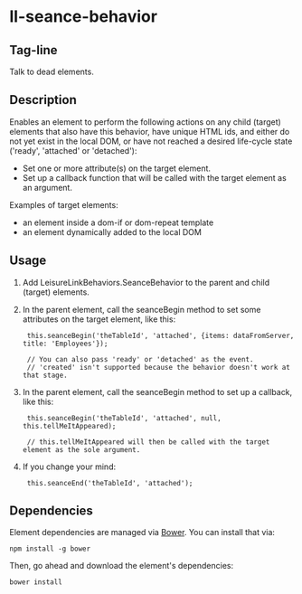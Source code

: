 # ll-seance-behavior

## Tag-line

Talk to dead elements.

## Description

Enables an element to perform the following actions on any child (target) elements that also have this behavior, have unique HTML ids, and either do not yet exist in the local DOM, or have not reached a desired life-cycle state ('ready', 'attached' or 'detached'):

- Set one or more attribute(s) on the target element.
- Set up a callback function that will be called with the target element as an argument.

Examples of target elements:

- an element inside a dom-if or dom-repeat template
- an element dynamically added to the local DOM

## Usage

1. Add LeisureLinkBehaviors.SeanceBehavior to the parent and child (target) elements.
1. In the parent element, call the seanceBegin method to set some attributes on the target element, like this:
          
        this.seanceBegin('theTableId', 'attached', {items: dataFromServer, title: 'Employees'});
        
        // You can also pass 'ready' or 'detached' as the event.
        // 'created' isn't supported because the behavior doesn't work at that stage.
        
1. In the parent element, call the seanceBegin method to set up a callback, like this:
        
        this.seanceBegin('theTableId', 'attached', null, this.tellMeItAppeared);
        
        // this.tellMeItAppeared will then be called with the target element as the sole argument.
        
1. If you change your mind:

        this.seanceEnd('theTableId', 'attached');

## Dependencies

Element dependencies are managed via [Bower](http://bower.io/). You can install that via:

    npm install -g bower

Then, go ahead and download the element's dependencies:

    bower install
